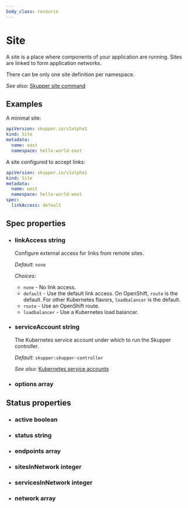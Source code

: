 ```yaml
---
body_class: resource
---
```


# Site

<section>

A site is a place where components of your application are
running.  Sites are linked to form application networks.


There can be only one site definition per namespace.

_See also:_ [Skupper site command]({{site_prefix}}/commands/skupper-site.html)

</section>

<section>

## Examples

A minimal site:

~~~ yaml
apiVersion: skupper.io/v1alpha1
kind: Site
metadata:
  name: east
  namespace: hello-world-east
~~~

A site configured to accept links:

~~~ yaml
apiVersion: skupper.io/v1alpha1
kind: Site
metadata:
  name: west
  namespace: hello-world-west
spec:
  linkAccess: default
~~~

</section>

<section>

## Spec properties

- <h3 id="linkaccess">linkAccess <span class="property-info">string</span></h3>

  Configure external access for links from remote sites.

  _Default:_ `none`

  _Choices:_
    - `none` - No link access.
    - `default` - Use the default link access.  On OpenShift, `route`
is the default.  For other Kubernetes flavors,
`loadbalancer` is the default.
    - `route` - Use an OpenShift route.
    - `loadbalancer` - Use a Kubernetes load balancer.

- <h3 id="serviceaccount">serviceAccount <span class="property-info">string</span></h3>

  The Kubernetes service account under which to run the
  Skupper controller.

  _Default:_ `skupper:skupper-controller`

  _See also:_ [Kubernetes service accounts]({{site_prefix}}https://kubernetes.io/docs/concepts/security/service-accounts/)

- <h3 id="options">options <span class="property-info">array</span></h3>

</section>

<section>

## Status properties

- <h3 id="active">active <span class="property-info">boolean</span></h3>

- <h3 id="status">status <span class="property-info">string</span></h3>

- <h3 id="endpoints">endpoints <span class="property-info">array</span></h3>

- <h3 id="sitesinnetwork">sitesInNetwork <span class="property-info">integer</span></h3>

- <h3 id="servicesinnetwork">servicesInNetwork <span class="property-info">integer</span></h3>

- <h3 id="network">network <span class="property-info">array</span></h3>

</section>
